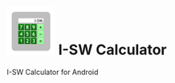 # ![I-SW Calculator](app/src/main/res/mipmap-xhdpi/ic_launcher.png) I-SW Calculator
I-SW Calculator for Android
